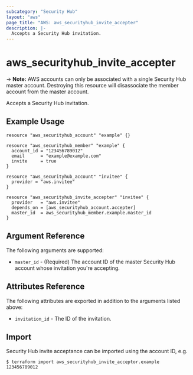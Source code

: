```yaml
---
subcategory: "Security Hub"
layout: "aws"
page_title: "AWS: aws_securityhub_invite_accepter"
description: |-
  Accepts a Security Hub invitation.
---
```


# aws_securityhub_invite_accepter

-> **Note:** AWS accounts can only be associated with a single Security Hub master account. Destroying this resource will disassociate the member account from the master account.

Accepts a Security Hub invitation.

## Example Usage

```hcl
resource "aws_securityhub_account" "example" {}

resource "aws_securityhub_member" "example" {
  account_id = "123456789012"
  email      = "example@example.com"
  invite     = true
}

resource "aws_securityhub_account" "invitee" {
  provider = "aws.invitee"
}

resource "aws_securityhub_invite_accepter" "invitee" {
  provider   = "aws.invitee"
  depends_on = [aws_securityhub_account.accepter]
  master_id  = aws_securityhub_member.example.master_id
}
```

## Argument Reference

The following arguments are supported:

* `master_id` - (Required) The account ID of the master Security Hub account whose invitation you're accepting.

## Attributes Reference

The following attributes are exported in addition to the arguments listed above:

* `invitation_id` - The ID of the invitation.

## Import

Security Hub invite acceptance can be imported using the account ID, e.g.

```
$ terraform import aws_securityhub_invite_acceptor.example 123456789012
```